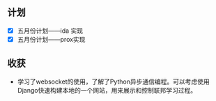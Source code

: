 ## 计划

- [x] 五月份计划——ida 实现
- [x] 五月份计划——prox实现

## 收获

* 学习了websocket的使用，了解了Python异步通信编程。可以考虑使用Django快速构建本地的一个网站，用来展示和控制联邦学习过程。